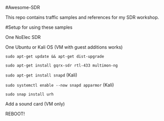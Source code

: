 #Awesome-SDR

This repo contains traffic samples and references for my SDR workshop.

#Setup for using these samples

One NoElec SDR

One Ubuntu or Kali OS (VM with guest additions works)

`sudo apt-get update && apt-get dist-upgrade`

`sudo apt-get install gqrx-sdr rtl-433 multimon-ng`

`sudo apt-get install snapd` (Kali)

`sudo systemctl enable --now snapd apparmor` (Kali)

`sudo snap install urh`

Add a sound card (VM only)

REBOOT!

